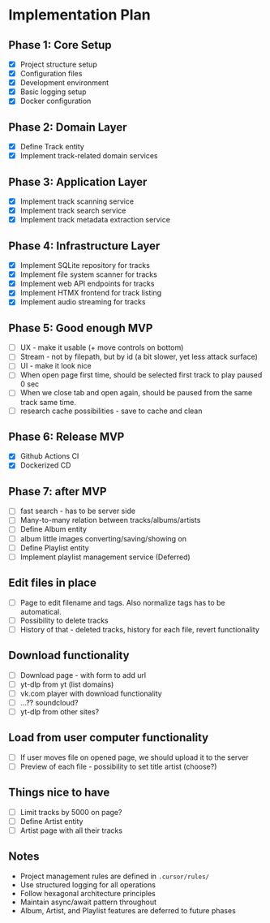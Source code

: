 # Implementation Plan

## Phase 1: Core Setup
- [x] Project structure setup
- [x] Configuration files
- [x] Development environment
- [x] Basic logging setup
- [x] Docker configuration

## Phase 2: Domain Layer
- [x] Define Track entity
- [x] Implement track-related domain services

## Phase 3: Application Layer
- [x] Implement track scanning service
- [x] Implement track search service
- [x] Implement track metadata extraction service

## Phase 4: Infrastructure Layer
- [x] Implement SQLite repository for tracks
- [x] Implement file system scanner for tracks
- [x] Implement web API endpoints for tracks
- [x] Implement HTMX frontend for track listing
- [x] Implement audio streaming for tracks

## Phase 5: Good enough MVP

- [ ] UX - make it usable (+ move controls on bottom)
- [ ] Stream - not by filepath, but by id (a bit slower, yet less attack surface)
- [ ] UI - make it look nice
- [ ] When open page first time, should be selected first track to play paused 0 sec
- [ ] When we close tab and open again, should be paused from the same track same time.
- [ ] research cache possibilities - save to cache and clean

## Phase 6: Release MVP

- [x] Github Actions CI
- [x] Dockerized CD

## Phase 7: after MVP

- [ ] fast search - has to be server side
- [ ] Many-to-many relation between tracks/albums/artists
- [ ] Define Album entity
- [ ] album little images converting/saving/showing on
- [ ] Define Playlist entity
- [ ] Implement playlist management service (Deferred)

## Edit files in place

- [ ] Page to edit filename and tags. Also normalize tags has to be automatical.
- [ ] Possibility to delete tracks
- [ ] History of that - deleted tracks, history for each file, revert functionality

## Download functionality

- [ ] Download page - with form to add url
- [ ] yt-dlp from yt (list domains)
- [ ] vk.com player with download functionality
- [ ] ...?? soundcloud?
- [ ] yt-dlp from other sites?

## Load from user computer functionality

- [ ] If user moves file on opened page, we should upload it to the server
- [ ] Preview of each file - possibility to set title artist (choose?)

## Things nice to have

- [ ] Limit tracks by 5000 on page?
- [ ] Define Artist entity
- [ ] Artist page with all their tracks

## Notes
- Project management rules are defined in `.cursor/rules/`
- Use structured logging for all operations
- Follow hexagonal architecture principles
- Maintain async/await pattern throughout
- Album, Artist, and Playlist features are deferred to future phases
